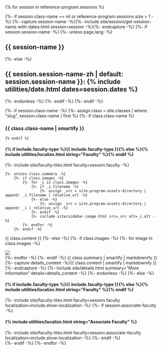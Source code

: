 {% for session in reference-program.sessions %}

{%- if session.class-name == nil or reference-program.sessions.size > 1 -%}
    {%- capture session-name -%}{%- include site/session/get-session-name-with-dates.html session=session -%}{%- endcapture -%}
    {%- if session.session-name -%}
        {%- unless page.lang -%}
<h2 class="session" id="{{ session-name | slugify }}">{{ session-name }}</h2>
        {%- else -%}
<h2 class="session" id="{{ session-name | slugify }}">{{ session.session-name-zh | default: session.session-name }}: {% include utilities/date.html dates=session.dates %}</h2>
        {%- endunless -%}
    {%- endif -%}
{%- endif -%}

{%- if session.class-name -%}
    {%- assign class = site.classes | where: "slug", session.class-name | first %}
    {%- if class.class-name %}
### {{ class.class-name | smartify }}
    {% endif %}

<div class="tiles inside-brochure class">
    <h4>{% if include.faculty-type %}{{ include.faculty-type }}{% else %}{% include utilities/localize.html string="Faculty" %}{% endif %}</h4>
    {%- include site/faculty-tiles.html faculty=session.faculty -%}
</div>

    {%- unless class.summary -%}
        {%- if class.images -%}
            {%- for _i in class.images -%}
                {%- if _i.filename -%}
                    {%- assign _src = site.program-assets-directory | append: _i.filename | relative_url -%}
                {%- else -%}
                    {%- assign _src = site.program-assets-directory | append: _i | relative_url -%}
                {%- endif -%}
                {%- include site/sidebar-image.html src=_src alt=_i.alt -%}
            {%- endfor -%}
        {%- endif -%}
{{ class.content }}
    {%- else -%}
        {%- if class.images -%}
            {%- for image in class.images -%}
<div class="image-container">
    <img src="{{ site.program-assets-directory | append: image | relative_url }}" />
</div>
            {%- endfor -%}
        {%- endif -%}
{{ class.summary | smartify | markdownify }}
        {%- capture details_content -%}{{ class.content | smartify | markdownify }}{%- endcapture -%}
        {%- include site/details.html summary="More information" details=details_content -%}
    {%- endunless -%}
{%- else -%}
<div class="tiles inside-brochure">
    <h4>{% if include.faculty-type %}{{ include.faculty-type }}{% else %}{% include utilities/localize.html string="Faculty" %}{% endif %}</h4>
    {%- include site/faculty-tiles.html faculty=session.faculty localization=include.show-localization -%}
    {%- if session.associate-faculty -%}
    <h4>{% include utilities/localize.html string="Associate Faculty" %}</h4>
    {%- include site/faculty-tiles.html faculty=session.associate-faculty localization=include.show-localization -%}
    {%- endif -%}
</div>
{%- endif -%}
{%- endfor -%}
